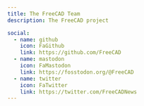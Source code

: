 ```yaml
---
title: The FreeCAD Team
description: The FreeCAD project

social:
  - name: github
    icon: FaGithub
    link: https://github.com/FreeCAD
  - name: mastodon
    icon: FaMastodon
    link: https://fosstodon.org/@FreeCAD
  - name: twitter
    icon: FaTwitter
    link: https://twitter.com/FreeCADNews
---
```

